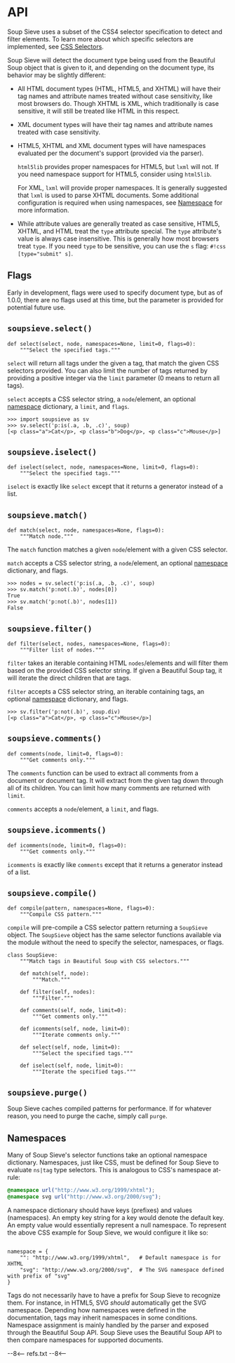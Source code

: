 # API

Soup Sieve uses a subset of the CSS4 selector specification to detect and filter elements. To learn more about which specific selectors are implemented, see [CSS Selectors](./selectors.md).

Soup Sieve will detect the document type being used from the Beautiful Soup object that is given to it, and depending on the document type, its behavior may be slightly different:

- All HTML document types (HTML, HTML5, and XHTML) will have their tag names and attribute names treated without case sensitivity, like most browsers do. Though XHTML is XML, which traditionally is case sensitive, it will still be treated like HTML in this respect.

- XML document types will have their tag names and attribute names treated with case sensitivity.

- HTML5, XHTML and XML document types will have namespaces evaluated per the document's support (provided via the parser).

    `html5lib` provides proper namespaces for HTML5, but `lxml` will not. If you need namespace support for HTML5, consider using `html5lib`.

    For XML, `lxml` will provide proper namespaces. It is generally suggested that `lxml` is used to parse XHTML documents. Some additional configuration is required when using namespaces, see [Namespace](#namespaces) for more information.

- While attribute values are generally treated as case sensitive, HTML5, XHTML, and HTML treat the `type` attribute special. The `type` attribute's value is always case insensitive. This is generally how most browsers treat `type`. If you need `type` to be sensitive, you can use the `s` flag: `#!css [type="submit" s]`.

## Flags

Early in development, flags were used to specify document type, but as of 1.0.0, there are no flags used at this time, but the parameter is provided for potential future use.

## `soupsieve.select()`

```py3
def select(select, node, namespaces=None, limit=0, flags=0):
    """Select the specified tags."""
```

`select` will return all tags under the given a tag, that match the given CSS selectors provided. You can also limit the number of tags returned by providing a positive integer via the `limit` parameter (0 means to return all tags).

`select` accepts a CSS selector string, a `node`/element, an optional [namespace](#namespaces) dictionary, a `limit`, and `flags`.

```pycon3
>>> import soupsieve as sv
>>> sv.select('p:is(.a, .b, .c)', soup)
[<p class="a">Cat</p>, <p class="b">Dog</p>, <p class="c">Mouse</p>]
```

## `soupsieve.iselect()`

```py3
def iselect(select, node, namespaces=None, limit=0, flags=0):
    """Select the specified tags."""
```

`iselect` is exactly like `select` except that it returns a generator instead of a list.

## `soupsieve.match()`

```py3
def match(select, node, namespaces=None, flags=0):
    """Match node."""
```

The `match` function matches a given `node`/element with a given CSS selector.

`match` accepts a CSS selector string, a `node`/element, an optional [namespace](#namespaces) dictionary, and flags.

```pycon3
>>> nodes = sv.select('p:is(.a, .b, .c)', soup)
>>> sv.match('p:not(.b)', nodes[0])
True
>>> sv.match('p:not(.b)', nodes[1])
False
```

## `soupsieve.filter()`

```py3
def filter(select, nodes, namespaces=None, flags=0):
    """Filter list of nodes."""
```

`filter` takes an iterable containing HTML `nodes`/elements and will filter them based on the provided CSS selector string. If given a Beautiful Soup tag, it will iterate the direct children that are tags.

`filter` accepts a CSS selector string, an iterable containing tags, an optional [namespace](#namespaces) dictionary, and flags.

```pycon3
>>> sv.filter('p:not(.b)', soup.div)
[<p class="a">Cat</p>, <p class="c">Mouse</p>]
```

## `soupsieve.comments()`

```
def comments(node, limit=0, flags=0):
    """Get comments only."""
```

The `comments` function can be used to extract all comments from a document or document tag. It will extract from the given tag down through all of its children.  You can limit how many comments are returned with `limit`.

`comments` accepts a `node`/element, a `limit`, and flags.

## `soupsieve.icomments()`

```
def icomments(node, limit=0, flags=0):
    """Get comments only."""
```

`icomments` is exactly like `comments` except that it returns a generator instead of a list.

## `soupsieve.compile()`

```py3
def compile(pattern, namespaces=None, flags=0):
    """Compile CSS pattern."""
```

`compile` will pre-compile a CSS selector pattern returning a `SoupSieve` object. The `SoupSieve` object has the same selector functions available via the module without the need to specify the selector, namespaces, or flags.

```py3
class SoupSieve:
    """Match tags in Beautiful Soup with CSS selectors."""

    def match(self, node):
        """Match."""

    def filter(self, nodes):
        """Filter."""

    def comments(self, node, limit=0):
        """Get comments only."""

    def icomments(self, node, limit=0):
        """Iterate comments only."""

    def select(self, node, limit=0):
        """Select the specified tags."""

    def iselect(self, node, limit=0):
        """Iterate the specified tags."""
```

## `soupsieve.purge()`

Soup Sieve caches compiled patterns for performance. If for whatever reason, you need to purge the cache, simply call `purge`.


## Namespaces

Many of Soup Sieve's selector functions take an optional namespace dictionary. Namespaces, just like CSS, must be defined for Soup Sieve to evaluate `ns|tag` type selectors. This is analogous to CSS's namespace at-rule:

```css
@namespace url("http://www.w3.org/1999/xhtml");
@namespace svg url("http://www.w3.org/2000/svg");
```

A namespace dictionary should have keys (prefixes) and values (namespaces). An empty key string for a key would denote the default key.  An empty value would essentially represent a null namespace.  To represent the above CSS example for Soup Sieve, we would configure it like so:

```py3

namespace = {
    "": "http://www.w3.org/1999/xhtml",   # Default namespace is for XHTML
    "svg": "http://www.w3.org/2000/svg",  # The SVG namespace defined with prefix of "svg"
}
```

Tags do not necessarily have to have a prefix for Soup Sieve to recognize them.  For instance, in HTML5, SVG *should* automatically get the SVG namespace. Depending how namespaces were defined in the documentation, tags may inherit namespaces in some conditions.  Namespace assignment is mainly handled by the parser and exposed through the Beautiful Soup API. Soup Sieve uses the Beautiful Soup API to then compare namespaces for supported documents.

--8<--
refs.txt
--8<--
